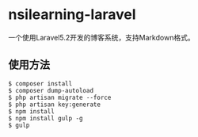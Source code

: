 # nsilearning-laravel

一个使用Laravel5.2开发的博客系统，支持Markdown格式。

## 使用方法

```
$ composer install
$ composer dump-autoload
$ php artisan migrate --force
$ php artisan key:generate
$ npm install
$ npm install gulp -g
$ gulp
```
